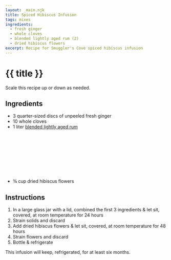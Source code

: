 ```yaml
---
layout: _main.njk
title: Spiced Hibiscus Infusion
tags: mixes
ingredients:
  - fresh ginger
  - whole cloves
  - blended lightly aged rum (2)
  - dried hibiscus flowers
excerpt: Recipe for Smuggler's Cove spiced hibiscus infusion
---
```


<!-- markdownlint-disable MD025 -->
# {{ title }}
<!-- markdownlint-disable MD025 -->

<tiki-callout type="tip">

  Scale this recipe up or down as needed.

</tiki-callout>

## Ingredients

* 3 quarter-sized discs of unpeeled fresh ginger
* 10 whole cloves
* 1 liter [blended lightly aged rum](/rums/04-rum-blended-lightly-aged/)<icon-l space="1em" class="bigger" label="(2)"><span class="with-icon"><svg class="icon"><use href="/assets/images/icons/circle-2.svg#circle-2"></use></svg></span></icon-l>
* &frac34; cup dried hibiscus flowers

## Instructions

1. In a large glass jar with a lid, combined the first 3 ingredients & let sit, covered, at room temperature for 24 hours
2. Strain solids and discard
3. Add dried hibiscus flowers & let sit, covered, at room temperature for 48 hours
4. Strain flowers and discard
5. Bottle & refrigerate

<tiki-callout type="note">

  This infusion will keep, refrigerated, for at least six months.

</tiki-callout>
